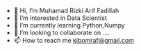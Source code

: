 - 👋 Hi, I’m Muhamad Rizki Arif Fadillah
- 👀 I’m interested in Data Scientist
- 🌱 I’m currently learning Python,Numpy
- 💞️ I’m looking to collaborate on ....
- 📫 How to reach me kibomraf@gmail.com

<!---
muriarfad/muriarfad is a ✨ special ✨ repository because its `README.md` (this file) appears on your GitHub profile.
You can click the Preview link to take a look at your changes.
--->
